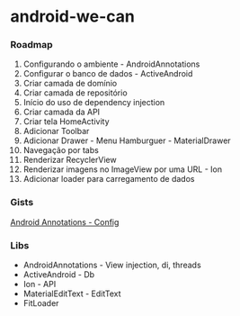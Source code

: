 android-we-can
=======

### Roadmap

1. Configurando o ambiente - AndroidAnnotations
2. Configurar o banco de dados - ActiveAndroid
3. Criar camada de domínio
4. Criar camada de repositório
5. Início do uso de dependency injection
5. Criar camada da API
6. Criar tela HomeActivity
7. Adicionar Toolbar
8. Adicionar Drawer - Menu Hamburguer - MaterialDrawer
9. Navegação por tabs 
10. Renderizar RecyclerView
11. Renderizar imagens no ImageView por uma URL - Ion
12. Adicionar loader para carregamento de dados

### Gists
[Android Annotations - Config](https://gist.github.com/Pierry/f7944ed8ecd7dcb6d1b2a806dbf8d3d1)

### Libs

- AndroidAnnotations - View injection, di, threads
- ActiveAndroid - Db
- Ion - API
- MaterialEditText - EditText
- FitLoader
